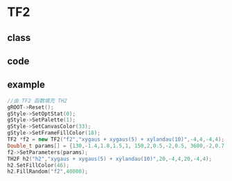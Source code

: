 <!-- TF2.md --- 
;; 
;; Description: 
;; Author: Hongyi Wu(吴鸿毅)
;; Email: wuhongyi@qq.com 
;; Created: 五 12月  5 11:52:37 2014 (+0800)
;; Last-Updated: 六 8月 13 12:37:44 2016 (+0800)
;;           By: Hongyi Wu(吴鸿毅)
;;     Update #: 2
;; URL: http://wuhongyi.github.io -->

# TF2

## class


## code


## example

```cpp
//由 TF2 函数填充 TH2
gROOT->Reset();
gStyle->SetOptStat(0);
gStyle->SetPalette(1);
gStyle->SetCanvasColor(33);
gStyle->SetFrameFillColor(18);
TF2 *f2 = new TF2("f2","xygaus + xygaus(5) + xylandau(10)",-4,4,-4,4);
Double_t params[] = {130,-1.4,1.8,1.5,1, 150,2,0.5,-2,0.5, 3600,-2,0.7,-3,0.3};
f2->SetParameters(params);
TH2F h2("h2","xygaus + xygaus(5) + xylandau(10)",20,-4,4,20,-4,4);
h2.SetFillColor(46);
h2.FillRandom("f2",40000);
```

<!-- TF2.md ends here -->
